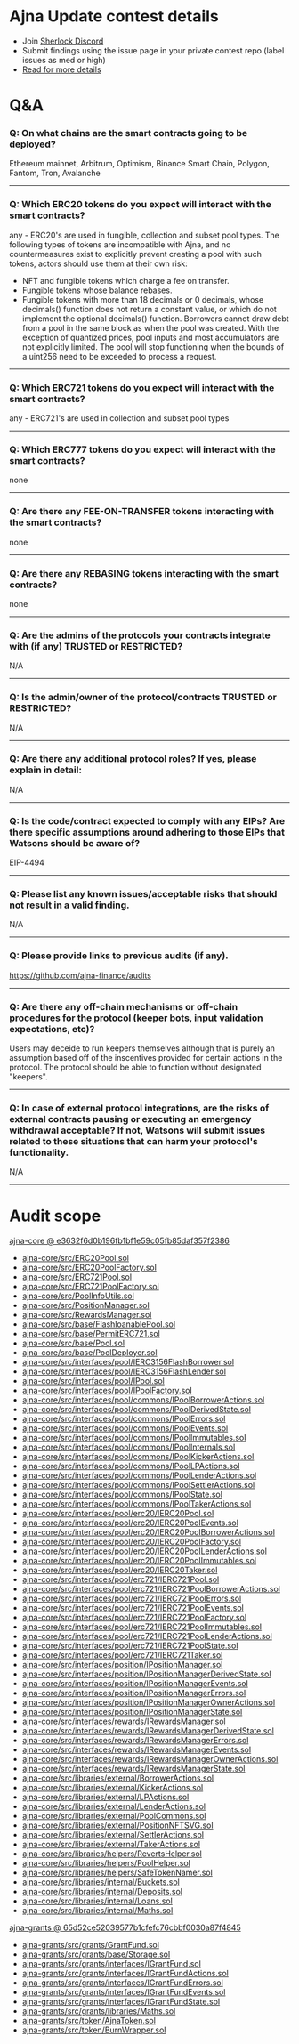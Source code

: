 
# Ajna Update contest details

- Join [Sherlock Discord](https://discord.gg/MABEWyASkp)
- Submit findings using the issue page in your private contest repo (label issues as med or high)
- [Read for more details](https://docs.sherlock.xyz/audits/watsons)

# Q&A

### Q: On what chains are the smart contracts going to be deployed?
Ethereum mainnet, Arbitrum, Optimism, Binance Smart Chain, Polygon, Fantom, Tron, Avalanche
___

### Q: Which ERC20 tokens do you expect will interact with the smart contracts? 
any - ERC20's are used in fungible, collection and subset pool types.
The following types of tokens are incompatible with Ajna, and no countermeasures exist to explicitly prevent creating a pool with such tokens, actors should use them at their own risk:
* NFT and fungible tokens which charge a fee on transfer.
* Fungible tokens whose balance rebases.
* Fungible tokens with more than 18 decimals or 0 decimals, whose decimals() function does not return a constant value, or which do not implement the optional decimals() function.
Borrowers cannot draw debt from a pool in the same block as when the pool was created.
With the exception of quantized prices, pool inputs and most accumulators are not explicitly limited. The pool will stop functioning when the bounds of a uint256 need to be exceeded to process a request.
___

### Q: Which ERC721 tokens do you expect will interact with the smart contracts? 
any - ERC721's are used in collection and subset pool types
___

### Q: Which ERC777 tokens do you expect will interact with the smart contracts? 
none
___

### Q: Are there any FEE-ON-TRANSFER tokens interacting with the smart contracts?
none
___

### Q: Are there any REBASING tokens interacting with the smart contracts?
none
___

### Q: Are the admins of the protocols your contracts integrate with (if any) TRUSTED or RESTRICTED?
N/A
___

### Q: Is the admin/owner of the protocol/contracts TRUSTED or RESTRICTED?
N/A
___

### Q: Are there any additional protocol roles? If yes, please explain in detail:
N/A
___

### Q: Is the code/contract expected to comply with any EIPs? Are there specific assumptions around adhering to those EIPs that Watsons should be aware of?
EIP-4494
___

### Q: Please list any known issues/acceptable risks that should not result in a valid finding.
N/A
___

### Q: Please provide links to previous audits (if any).
https://github.com/ajna-finance/audits
___

### Q: Are there any off-chain mechanisms or off-chain procedures for the protocol (keeper bots, input validation expectations, etc)?
Users may deceide to run keepers themselves although that is purely an assumption based off of the inscentives provided for certain actions in the protocol. The protocol should be able to function without designated "keepers".
___

### Q: In case of external protocol integrations, are the risks of external contracts pausing or executing an emergency withdrawal acceptable? If not, Watsons will submit issues related to these situations that can harm your protocol's functionality.
N/A
___



# Audit scope

[ajna-core @ e3632f6d0b196fb1bf1e59c05fb85daf357f2386](https://github.com/ajna-finance/ajna-core/tree/e3632f6d0b196fb1bf1e59c05fb85daf357f2386)

- [ajna-core/src/ERC20Pool.sol](ajna-core/src/ERC20Pool.sol)
- [ajna-core/src/ERC20PoolFactory.sol](ajna-core/src/ERC20PoolFactory.sol)
- [ajna-core/src/ERC721Pool.sol](ajna-core/src/ERC721Pool.sol)
- [ajna-core/src/ERC721PoolFactory.sol](ajna-core/src/ERC721PoolFactory.sol)
- [ajna-core/src/PoolInfoUtils.sol](ajna-core/src/PoolInfoUtils.sol)
- [ajna-core/src/PositionManager.sol](ajna-core/src/PositionManager.sol)
- [ajna-core/src/RewardsManager.sol](ajna-core/src/RewardsManager.sol)
- [ajna-core/src/base/FlashloanablePool.sol](ajna-core/src/base/FlashloanablePool.sol)
- [ajna-core/src/base/PermitERC721.sol](ajna-core/src/base/PermitERC721.sol)
- [ajna-core/src/base/Pool.sol](ajna-core/src/base/Pool.sol)
- [ajna-core/src/base/PoolDeployer.sol](ajna-core/src/base/PoolDeployer.sol)
- [ajna-core/src/interfaces/pool/IERC3156FlashBorrower.sol](ajna-core/src/interfaces/pool/IERC3156FlashBorrower.sol)
- [ajna-core/src/interfaces/pool/IERC3156FlashLender.sol](ajna-core/src/interfaces/pool/IERC3156FlashLender.sol)
- [ajna-core/src/interfaces/pool/IPool.sol](ajna-core/src/interfaces/pool/IPool.sol)
- [ajna-core/src/interfaces/pool/IPoolFactory.sol](ajna-core/src/interfaces/pool/IPoolFactory.sol)
- [ajna-core/src/interfaces/pool/commons/IPoolBorrowerActions.sol](ajna-core/src/interfaces/pool/commons/IPoolBorrowerActions.sol)
- [ajna-core/src/interfaces/pool/commons/IPoolDerivedState.sol](ajna-core/src/interfaces/pool/commons/IPoolDerivedState.sol)
- [ajna-core/src/interfaces/pool/commons/IPoolErrors.sol](ajna-core/src/interfaces/pool/commons/IPoolErrors.sol)
- [ajna-core/src/interfaces/pool/commons/IPoolEvents.sol](ajna-core/src/interfaces/pool/commons/IPoolEvents.sol)
- [ajna-core/src/interfaces/pool/commons/IPoolImmutables.sol](ajna-core/src/interfaces/pool/commons/IPoolImmutables.sol)
- [ajna-core/src/interfaces/pool/commons/IPoolInternals.sol](ajna-core/src/interfaces/pool/commons/IPoolInternals.sol)
- [ajna-core/src/interfaces/pool/commons/IPoolKickerActions.sol](ajna-core/src/interfaces/pool/commons/IPoolKickerActions.sol)
- [ajna-core/src/interfaces/pool/commons/IPoolLPActions.sol](ajna-core/src/interfaces/pool/commons/IPoolLPActions.sol)
- [ajna-core/src/interfaces/pool/commons/IPoolLenderActions.sol](ajna-core/src/interfaces/pool/commons/IPoolLenderActions.sol)
- [ajna-core/src/interfaces/pool/commons/IPoolSettlerActions.sol](ajna-core/src/interfaces/pool/commons/IPoolSettlerActions.sol)
- [ajna-core/src/interfaces/pool/commons/IPoolState.sol](ajna-core/src/interfaces/pool/commons/IPoolState.sol)
- [ajna-core/src/interfaces/pool/commons/IPoolTakerActions.sol](ajna-core/src/interfaces/pool/commons/IPoolTakerActions.sol)
- [ajna-core/src/interfaces/pool/erc20/IERC20Pool.sol](ajna-core/src/interfaces/pool/erc20/IERC20Pool.sol)
- [ajna-core/src/interfaces/pool/erc20/IERC20PoolEvents.sol](ajna-core/src/interfaces/pool/erc20/IERC20PoolEvents.sol)
- [ajna-core/src/interfaces/pool/erc20/IERC20PoolBorrowerActions.sol](ajna-core/src/interfaces/pool/erc20/IERC20PoolBorrowerActions.sol)
- [ajna-core/src/interfaces/pool/erc20/IERC20PoolFactory.sol](ajna-core/src/interfaces/pool/erc20/IERC20PoolFactory.sol)
- [ajna-core/src/interfaces/pool/erc20/IERC20PoolLenderActions.sol](ajna-core/src/interfaces/pool/erc20/IERC20PoolLenderActions.sol)
- [ajna-core/src/interfaces/pool/erc20/IERC20PoolImmutables.sol](ajna-core/src/interfaces/pool/erc20/IERC20PoolImmutables.sol)
- [ajna-core/src/interfaces/pool/erc20/IERC20Taker.sol](ajna-core/src/interfaces/pool/erc20/IERC20Taker.sol)
- [ajna-core/src/interfaces/pool/erc721/IERC721Pool.sol](ajna-core/src/interfaces/pool/erc721/IERC721Pool.sol)
- [ajna-core/src/interfaces/pool/erc721/IERC721PoolBorrowerActions.sol](ajna-core/src/interfaces/pool/erc721/IERC721PoolBorrowerActions.sol)
- [ajna-core/src/interfaces/pool/erc721/IERC721PoolErrors.sol](ajna-core/src/interfaces/pool/erc721/IERC721PoolErrors.sol)
- [ajna-core/src/interfaces/pool/erc721/IERC721PoolEvents.sol](ajna-core/src/interfaces/pool/erc721/IERC721PoolEvents.sol)
- [ajna-core/src/interfaces/pool/erc721/IERC721PoolFactory.sol](ajna-core/src/interfaces/pool/erc721/IERC721PoolFactory.sol)
- [ajna-core/src/interfaces/pool/erc721/IERC721PoolImmutables.sol](ajna-core/src/interfaces/pool/erc721/IERC721PoolImmutables.sol)
- [ajna-core/src/interfaces/pool/erc721/IERC721PoolLenderActions.sol](ajna-core/src/interfaces/pool/erc721/IERC721PoolLenderActions.sol)
- [ajna-core/src/interfaces/pool/erc721/IERC721PoolState.sol](ajna-core/src/interfaces/pool/erc721/IERC721PoolState.sol)
- [ajna-core/src/interfaces/pool/erc721/IERC721Taker.sol](ajna-core/src/interfaces/pool/erc721/IERC721Taker.sol)
- [ajna-core/src/interfaces/position/IPositionManager.sol](ajna-core/src/interfaces/position/IPositionManager.sol)
- [ajna-core/src/interfaces/position/IPositionManagerDerivedState.sol](ajna-core/src/interfaces/position/IPositionManagerDerivedState.sol)
- [ajna-core/src/interfaces/position/IPositionManagerEvents.sol](ajna-core/src/interfaces/position/IPositionManagerEvents.sol)
- [ajna-core/src/interfaces/position/IPositionManagerErrors.sol](ajna-core/src/interfaces/position/IPositionManagerErrors.sol)
- [ajna-core/src/interfaces/position/IPositionManagerOwnerActions.sol](ajna-core/src/interfaces/position/IPositionManagerOwnerActions.sol)
- [ajna-core/src/interfaces/position/IPositionManagerState.sol](ajna-core/src/interfaces/position/IPositionManagerState.sol)
- [ajna-core/src/interfaces/rewards/IRewardsManager.sol](ajna-core/src/interfaces/rewards/IRewardsManager.sol)
- [ajna-core/src/interfaces/rewards/IRewardsManagerDerivedState.sol](ajna-core/src/interfaces/rewards/IRewardsManagerDerivedState.sol)
- [ajna-core/src/interfaces/rewards/IRewardsManagerErrors.sol](ajna-core/src/interfaces/rewards/IRewardsManagerErrors.sol)
- [ajna-core/src/interfaces/rewards/IRewardsManagerEvents.sol](ajna-core/src/interfaces/rewards/IRewardsManagerEvents.sol)
- [ajna-core/src/interfaces/rewards/IRewardsManagerOwnerActions.sol](ajna-core/src/interfaces/rewards/IRewardsManagerOwnerActions.sol)
- [ajna-core/src/interfaces/rewards/IRewardsManagerState.sol](ajna-core/src/interfaces/rewards/IRewardsManagerState.sol)
- [ajna-core/src/libraries/external/BorrowerActions.sol](ajna-core/src/libraries/external/BorrowerActions.sol)
- [ajna-core/src/libraries/external/KickerActions.sol](ajna-core/src/libraries/external/KickerActions.sol)
- [ajna-core/src/libraries/external/LPActions.sol](ajna-core/src/libraries/external/LPActions.sol)
- [ajna-core/src/libraries/external/LenderActions.sol](ajna-core/src/libraries/external/LenderActions.sol)
- [ajna-core/src/libraries/external/PoolCommons.sol](ajna-core/src/libraries/external/PoolCommons.sol)
- [ajna-core/src/libraries/external/PositionNFTSVG.sol](ajna-core/src/libraries/external/PositionNFTSVG.sol)
- [ajna-core/src/libraries/external/SettlerActions.sol](ajna-core/src/libraries/external/SettlerActions.sol)
- [ajna-core/src/libraries/external/TakerActions.sol](ajna-core/src/libraries/external/TakerActions.sol)
- [ajna-core/src/libraries/helpers/RevertsHelper.sol](ajna-core/src/libraries/helpers/RevertsHelper.sol)
- [ajna-core/src/libraries/helpers/PoolHelper.sol](ajna-core/src/libraries/helpers/PoolHelper.sol)
- [ajna-core/src/libraries/helpers/SafeTokenNamer.sol](ajna-core/src/libraries/helpers/SafeTokenNamer.sol)
- [ajna-core/src/libraries/internal/Buckets.sol](ajna-core/src/libraries/internal/Buckets.sol)
- [ajna-core/src/libraries/internal/Deposits.sol](ajna-core/src/libraries/internal/Deposits.sol)
- [ajna-core/src/libraries/internal/Loans.sol](ajna-core/src/libraries/internal/Loans.sol)
- [ajna-core/src/libraries/internal/Maths.sol](ajna-core/src/libraries/internal/Maths.sol)

[ajna-grants @ 65d52ce52039577b1cfefc76cbbf0030a87f4845](https://github.com/ajna-finance/ajna-grants/tree/65d52ce52039577b1cfefc76cbbf0030a87f4845)

- [ajna-grants/src/grants/GrantFund.sol](ajna-grants/src/grants/GrantFund.sol)
- [ajna-grants/src/grants/base/Storage.sol](ajna-grants/src/grants/base/Storage.sol)
- [ajna-grants/src/grants/interfaces/IGrantFund.sol](ajna-grants/src/grants/interfaces/IGrantFund.sol)
- [ajna-grants/src/grants/interfaces/IGrantFundActions.sol](ajna-grants/src/grants/interfaces/IGrantFundActions.sol)
- [ajna-grants/src/grants/interfaces/IGrantFundErrors.sol](ajna-grants/src/grants/interfaces/IGrantFundErrors.sol)
- [ajna-grants/src/grants/interfaces/IGrantFundEvents.sol](ajna-grants/src/grants/interfaces/IGrantFundEvents.sol)
- [ajna-grants/src/grants/interfaces/IGrantFundState.sol](ajna-grants/src/grants/interfaces/IGrantFundState.sol)
- [ajna-grants/src/grants/libraries/Maths.sol](ajna-grants/src/grants/libraries/Maths.sol)
- [ajna-grants/src/token/AjnaToken.sol](ajna-grants/src/token/AjnaToken.sol)
- [ajna-grants/src/token/BurnWrapper.sol](ajna-grants/src/token/BurnWrapper.sol)

